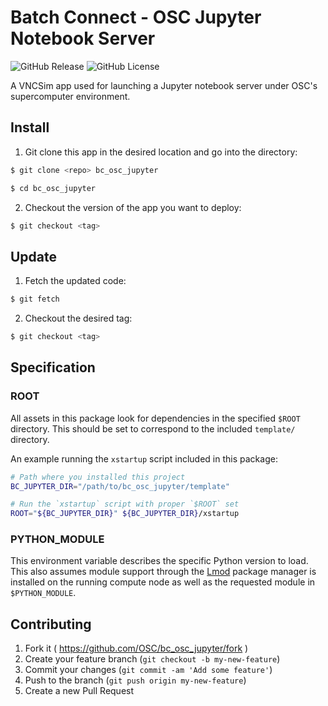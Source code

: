 # Batch Connect - OSC Jupyter Notebook Server

![GitHub Release](https://img.shields.io/github/release/osc/bc_osc_jupyter.svg)
![GitHub License](https://img.shields.io/github/license/osc/bc_osc_jupyter.svg)

A VNCSim app used for launching a Jupyter notebook server under OSC's
supercomputer environment.

## Install

1. Git clone this app in the desired location and go into the directory:

  ```sh
  $ git clone <repo> bc_osc_jupyter

  $ cd bc_osc_jupyter
  ```

2. Checkout the version of the app you want to deploy:

  ```sh
  $ git checkout <tag>
  ```

## Update

1. Fetch the updated code:

  ```sh
  $ git fetch
  ```

2. Checkout the desired tag:

  ```sh
  $ git checkout <tag>
  ```

## Specification

### ROOT

All assets in this package look for dependencies in the specified `$ROOT`
directory. This should be set to correspond to the included `template/`
directory.

An example running the `xstartup` script included in this package:

```sh
# Path where you installed this project
BC_JUPYTER_DIR="/path/to/bc_osc_jupyter/template"

# Run the `xstartup` script with proper `$ROOT` set
ROOT="${BC_JUPYTER_DIR}" ${BC_JUPYTER_DIR}/xstartup
```

### PYTHON_MODULE

This environment variable describes the specific Python version to load. This
also assumes module support through the
[Lmod](https://www.tacc.utexas.edu/research-development/tacc-projects/lmod)
package manager is installed on the running compute node as well as the
requested module in `$PYTHON_MODULE`.

## Contributing

1. Fork it ( https://github.com/OSC/bc_osc_jupyter/fork )
2. Create your feature branch (`git checkout -b my-new-feature`)
3. Commit your changes (`git commit -am 'Add some feature'`)
4. Push to the branch (`git push origin my-new-feature`)
5. Create a new Pull Request
